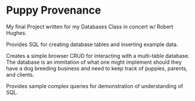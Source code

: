 # Puppy Provenance
My final Project written for my Databases Class in concert w/ Robert Hughes.

Provides SQL for creating database tables and inserting example data.

Creates a simple browser CRUD for interacting with a multi-table database. The database is an immitation of what one might implement should they have a dog breeding business and need to keep track of puppies, parents, and clients.

Provides sample complex queries for demonstration of understanding of SQL.
